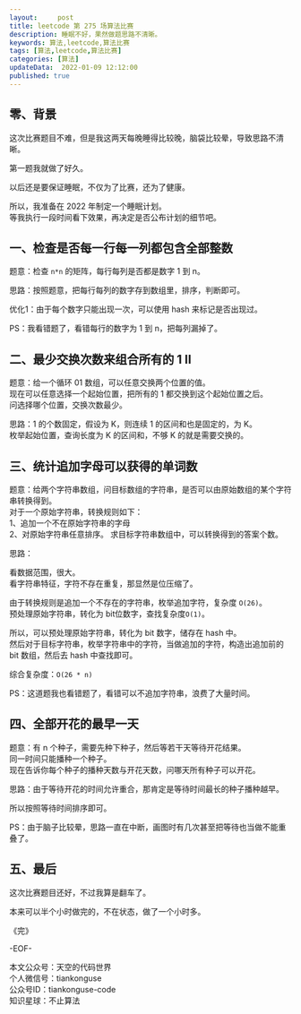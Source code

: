 ```yaml
---   
layout:     post  
title: leetcode 第 275 场算法比赛  
description: 睡眠不好，果然做题思路不清晰。       
keywords: 算法,leetcode,算法比赛  
tags: [算法,leetcode,算法比赛]    
categories: [算法]  
updateData:  2022-01-09 12:12:00  
published: true  
---  
```



## 零、背景  

这次比赛题目不难，但是我这两天每晚睡得比较晚，脑袋比较晕，导致思路不清晰。  


第一题我就做了好久。  


以后还是要保证睡眠，不仅为了比赛，还为了健康。  


所以，我准备在 2022 年制定一个睡眠计划。  
等我执行一段时间看下效果，再决定是否公布计划的细节吧。  

## 一、检查是否每一行每一列都包含全部整数  


题意：检查 `n*n` 的矩阵，每行每列是否都是数字 1 到 n。  


思路：按照题意，把每行每列的数字存到数组里，排序，判断即可。  


优化1：由于每个数字只能出现一次，可以使用 hash 来标记是否出现过。  


PS：我看错题了，看错每行的数字为 1 到 n，把每列漏掉了。  


## 二、最少交换次数来组合所有的 1 II  


题意：给一个循环 01 数组，可以任意交换两个位置的值。  
现在可以任意选择一个起始位置，把所有的 1 都交换到这个起始位置之后。  
问选择哪个位置，交换次数最少。  


思路：1 的个数固定，假设为 K，则连续 1 的区间和也是固定的，为 K。  
枚举起始位置，查询长度为 K 的区间和，不够 K 的就是需要交换的。  


## 三、统计追加字母可以获得的单词数  


题意：给两个字符串数组，问目标数组的字符串，是否可以由原始数组的某个字符串转换得到。  
对于一个原始字符串，转换规则如下：  
1、追加一个不在原始字符串的字母  
2、对原始字符串任意排序。
求目标字符串数组中，可以转换得到的答案个数。  


思路：  


看数据范围，很大。  
看字符串特征，字符不存在重复，那显然是位压缩了。  


由于转换规则是追加一个不存在的字符串，枚举追加字符，复杂度 `O(26)`。  
预处理原始字符串，转化为 bit位数字，查找复杂度`O(1)`。  


所以，可以预处理原始字符串，转化为 bit 数字，储存在 hash 中。  
然后对于目标字符串，枚举字符串中的字符，当做追加的字符，构造出追加前的 bit 数组，然后去 hash 中查找即可。  


综合复杂度：`O(26 * n)`  


PS：这道题我也看错题了，看错可以不追加字符串，浪费了大量时间。  


## 四、全部开花的最早一天  


题意：有 n 个种子，需要先种下种子，然后等若干天等待开花结果。  
同一时间只能播种一个种子。  
现在告诉你每个种子的播种天数与开花天数，问哪天所有种子可以开花。  


思路：由于等待开花的时间允许重合，那肯定是等待时间最长的种子播种越早。  


所以按照等待时间排序即可。  


PS：由于脑子比较晕，思路一直在中断，画图时有几次甚至把等待也当做不能重叠了。  


## 五、最后  


这次比赛题目还好，不过我算是翻车了。  


本来可以半个小时做完的，不在状态，做了一个小时多。  



《完》  


-EOF-  



本文公众号：天空的代码世界  
个人微信号：tiankonguse  
公众号ID：tiankonguse-code  
知识星球：不止算法  


